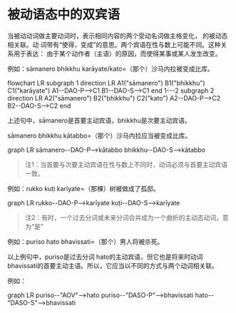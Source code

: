 # 被动语态中的双宾语

当被动动词做主要动词时，表示相同内容的两个受动名词做主格变化，
的被动态相关联。动 词带有“使得，变成”的意思。两个宾语在性与数上可能不同。这种关系用于表达： 由于某个动作者（主语）的原因，而使得某事或某人发生改变。 

例如：sāmanero bhikkhu karāyate/kato=（那个）沙马内拉被变成比库。 

<div class="mermaid">
flowchart LR
subgraph 1
direction LR
A1("sāmanero")
B1("bhikkhu")
C1("karāyate")
A1--DAO-P-->C1
B1--DAO-S-->C1
end
1---2
subgraph 2
direction LR
A2("sāmanero")
B2("bhikkhu")
C2("kato")
A2--DAO-P-->C2
B2--DAO-S-->C2
end
</div>
   

上述句中，sāmanero是首要主动宾语，bhikkhu是次要主动宾语。

sāmanero bhikkhu kātabbo=（那个）沙马内拉应当被变成比库。 

<div class="mermaid">
graph LR
sāmanero--DAO-P-->kātabbo
bhikkhu--DAO-S-->kātabbo
</div>
    

>注1：当首要与次要主动宾语在性与数上不同时，动词必须与首要主动宾语一致。

 例如：rukko kuṭi karīyate=（那棵）树被做成了孤邸。
 
<div class="mermaid">
graph LR
rukko--DAO-P-->karīyate
kuṭi--DAO-S-->karīyate
</div>


>注2：有时，一个过去分词或未来分词合并成为一个曲折的主动态动词，意为“是”
 
例如：puriso hato bhavissati=（那个）男人将被杀死。 
 
 以上例句中，puriso是过去分词 hato的主动宾语，但它也是将来时动词bhavissati的首要主动主语。所以，它应当以不同的方式与两个动词相关联。 
 
 例如：

<div class="mermaid">
graph LR
puriso--"AOV"-->hato
puriso--"DASO-P"-->bhavissati
hato--"DASO-S"-->bhavissati
</div>
